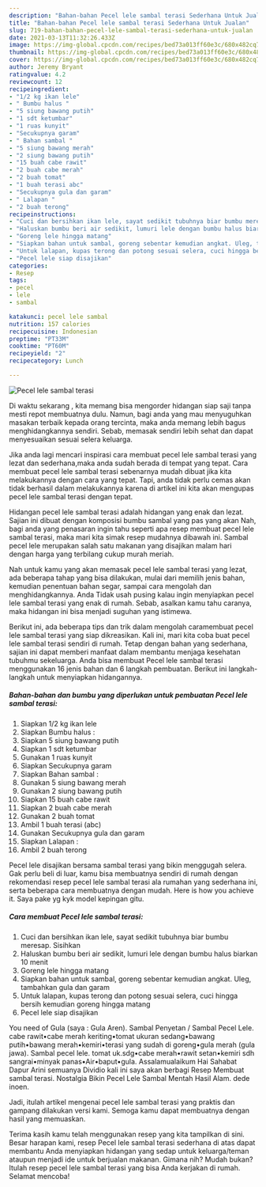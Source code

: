 ```yaml
---
description: "Bahan-bahan Pecel lele sambal terasi Sederhana Untuk Jualan"
title: "Bahan-bahan Pecel lele sambal terasi Sederhana Untuk Jualan"
slug: 719-bahan-bahan-pecel-lele-sambal-terasi-sederhana-untuk-jualan
date: 2021-03-13T11:32:26.433Z
image: https://img-global.cpcdn.com/recipes/bed73a013ff60e3c/680x482cq70/pecel-lele-sambal-terasi-foto-resep-utama.jpg
thumbnail: https://img-global.cpcdn.com/recipes/bed73a013ff60e3c/680x482cq70/pecel-lele-sambal-terasi-foto-resep-utama.jpg
cover: https://img-global.cpcdn.com/recipes/bed73a013ff60e3c/680x482cq70/pecel-lele-sambal-terasi-foto-resep-utama.jpg
author: Jeremy Bryant
ratingvalue: 4.2
reviewcount: 12
recipeingredient:
- "1/2 kg ikan lele"
- " Bumbu halus "
- "5 siung bawang putih"
- "1 sdt ketumbar"
- "1 ruas kunyit"
- "Secukupnya garam"
- " Bahan sambal "
- "5 siung bawang merah"
- "2 siung bawang putih"
- "15 buah cabe rawit"
- "2 buah cabe merah"
- "2 buah tomat"
- "1 buah terasi abc"
- "Secukupnya gula dan garam"
- " Lalapan "
- "2 buah terong"
recipeinstructions:
- "Cuci dan bersihkan ikan lele, sayat sedikit tubuhnya biar bumbu meresap. Sisihkan"
- "Haluskan bumbu beri air sedikit, lumuri lele dengan bumbu halus biarkan 10 menit"
- "Goreng lele hingga matang"
- "Siapkan bahan untuk sambal, goreng sebentar kemudian angkat. Uleg, tambahkan gula dan garam"
- "Untuk lalapan, kupas terong dan potong sesuai selera, cuci hingga bersih kemudian goreng hingga matang"
- "Pecel lele siap disajikan"
categories:
- Resep
tags:
- pecel
- lele
- sambal

katakunci: pecel lele sambal 
nutrition: 157 calories
recipecuisine: Indonesian
preptime: "PT33M"
cooktime: "PT60M"
recipeyield: "2"
recipecategory: Lunch

---
```



![Pecel lele sambal terasi](https://img-global.cpcdn.com/recipes/bed73a013ff60e3c/680x482cq70/pecel-lele-sambal-terasi-foto-resep-utama.jpg)

Di waktu  sekarang , kita memang bisa mengorder hidangan siap saji tanpa mesti repot membuatnya dulu. Namun, bagi anda yang mau menyuguhkan masakan terbaik kepada orang tercinta, maka anda memang lebih bagus menghidangkannya sendiri. Sebab, memasak sendiri lebih sehat dan dapat menyesuaikan sesuai selera keluarga.

Jika anda lagi mencari inspirasi cara membuat pecel lele sambal terasi yang lezat dan sederhana,maka anda sudah berada di tempat yang tepat. Cara membuat pecel lele sambal terasi  sebenarnya mudah dibuat jika kita melakukannya dengan cara yang tepat. Tapi, anda tidak perlu cemas akan tidak berhasil dalam melakukannya 
karena di artikel ini kita akan mengupas pecel lele sambal terasi dengan tepat.  

Hidangan pecel lele sambal terasi adalah hidangan yang enak dan lezat. Sajian ini dibuat dengan komposisi bumbu sambal yang pas yang akan Nah, bagi anda yang penasaran ingin tahu seperti apa resep membuat pecel lele sambal terasi, maka mari kita simak resep mudahnya dibawah ini. Sambal pecel lele merupakan salah satu makanan yang disajikan malam hari dengan harga yang terbilang cukup murah meriah.

Nah untuk kamu yang akan memasak pecel lele sambal terasi yang lezat, ada beberapa tahap yang bisa dilakukan, mulai dari memilih jenis bahan, kemudian penentuan bahan segar, sampai cara mengolah dan menghidangkannya. Anda Tidak usah pusing kalau ingin menyiapkan pecel lele sambal terasi yang enak di rumah. Sebab, asalkan kamu  tahu caranya, maka hidangan ini bisa menjadi suguhan yang istimewa.

Berikut ini, ada beberapa tips dan trik dalam mengolah caramembuat pecel lele sambal terasi yang siap dikreasikan. Kali ini, mari kita coba buat pecel lele sambal terasi sendiri di rumah. Tetap dengan bahan yang sederhana, sajian ini dapat memberi manfaat dalam membantu menjaga kesehatan tubuhmu sekeluarga. Anda bisa membuat Pecel lele sambal terasi menggunakan 16 jenis bahan dan 6 langkah pembuatan. Berikut ini langkah-langkah untuk menyiapkan hidangannya.

<!--inarticleads1-->

##### Bahan-bahan dan bumbu yang diperlukan untuk pembuatan Pecel lele sambal terasi:

1. Siapkan 1/2 kg ikan lele
1. Siapkan  Bumbu halus :
1. Siapkan 5 siung bawang putih
1. Siapkan 1 sdt ketumbar
1. Gunakan 1 ruas kunyit
1. Siapkan Secukupnya garam
1. Siapkan  Bahan sambal :
1. Gunakan 5 siung bawang merah
1. Gunakan 2 siung bawang putih
1. Siapkan 15 buah cabe rawit
1. Siapkan 2 buah cabe merah
1. Gunakan 2 buah tomat
1. Ambil 1 buah terasi (abc)
1. Gunakan Secukupnya gula dan garam
1. Siapkan  Lalapan :
1. Ambil 2 buah terong


Pecel lele disajikan bersama sambal terasi yang bikin menggugah selera. Gak perlu beli di luar, kamu bisa membuatnya sendiri di rumah dengan rekomendasi resep pecel lele sambal terasi ala rumahan yang sederhana ini, serta beberapa cara membuatnya dengan mudah. Here is how you achieve it. Saya pake yg kyk model kepingan gitu. 

<!--inarticleads2-->

##### Cara membuat Pecel lele sambal terasi:

1. Cuci dan bersihkan ikan lele, sayat sedikit tubuhnya biar bumbu meresap. Sisihkan
1. Haluskan bumbu beri air sedikit, lumuri lele dengan bumbu halus biarkan 10 menit
1. Goreng lele hingga matang
1. Siapkan bahan untuk sambal, goreng sebentar kemudian angkat. Uleg, tambahkan gula dan garam
1. Untuk lalapan, kupas terong dan potong sesuai selera, cuci hingga bersih kemudian goreng hingga matang
1. Pecel lele siap disajikan


You need of Gula (saya : Gula Aren). Sambal Penyetan / Sambal Pecel Lele. cabe rawit•cabe merah keriting•tomat ukuran sedang•bawang putih•bawang merah•kemiri•terasi yang sudah di goreng•gula merah (gula jawa). Sambal pecel lele. tomat uk.sdg•cabe merah•rawit setan•kemiri sdh sangrai•minyak panas•Air•baput•gula. Assalamualaikum Hai Sahabat Dapur Arini semuanya Dividio kali ini saya akan berbagi Resep Membuat sambal terasi. Nostalgia Bikin Pecel Lele Sambal Mentah Hasil Alam. dede inoen. 

Jadi, itulah artikel mengenai  pecel lele sambal terasi  yang praktis dan gampang dilakukan versi kami. Semoga kamu dapat membuatnya dengan hasil yang memuaskan. 

Terima kasih kamu telah menggunakan resep yang kita tampilkan di sini. Besar harapan kami, resep  Pecel lele sambal terasi sederhana di atas dapat membantu Anda menyiapkan hidangan yang sedap untuk keluarga/teman ataupun menjadi ide untuk berjualan makanan. Gimana nih? Mudah bukan? Itulah resep pecel lele sambal terasi yang bisa Anda kerjakan di rumah. Selamat mencoba!


